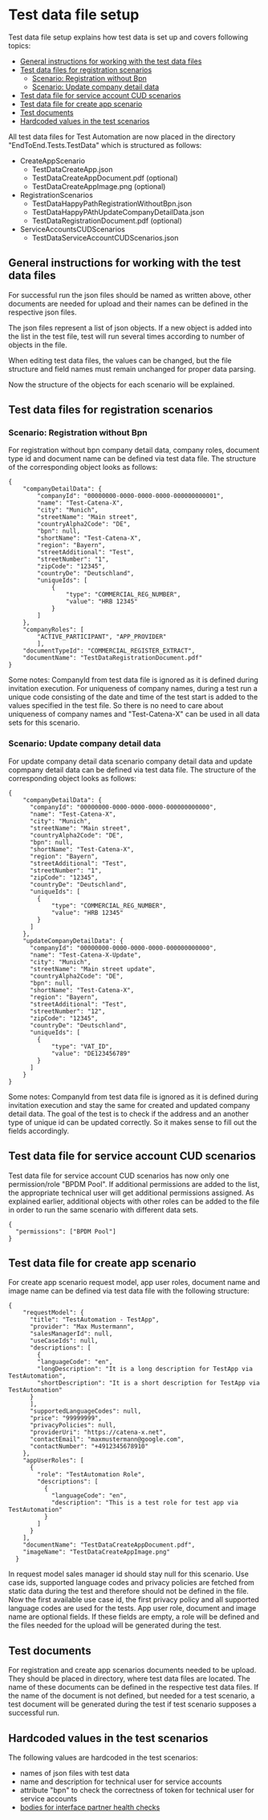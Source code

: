 ﻿# Test data file setup

Test data file setup explains how test data is set up and covers following topics:

* [General instructions for working with the test data files](#general-instructions-for-working-with-the-test-data-files)
* [Test data files for registration scenarios](#test-data-files-for-registration-scenarios)
    - [Scenario: Registration without Bpn](#scenario-registration-without-bpn)
    - [Scenario: Update company detail data](#scenario-update-company-detail-data)
* [Test data file for service account CUD scenarios](#test-data-file-for-service-account-cud-scenarios)
* [Test data file for create app scenario](#test-data-file-for-create-app-scenario)
* [Test documents](#test-documents)
* [Hardcoded values in the test scenarios](#hardcoded-values-in-the-test-scenarios)

All test data files for Test Automation are now placed in the directory "EndToEnd.Tests.TestData" which is structured as
follows:

* CreateAppScenario
    - TestDataCreateApp.json
    - TestDataCreateAppDocument.pdf (optional)
    - TestDataCreateAppImage.png  (optional)
* RegistrationScenarios
    - TestDataHappyPathRegistrationWithoutBpn.json
    - TestDataHappyPAthUpdateCompanyDetailData.json
    - TestDataRegistrationDocument.pdf  (optional)
* ServiceAccountsCUDScenarios
    - TestDataServiceAccountCUDScenarios.json

## General instructions for working with the test data files

For successful run the json files should be named as written above, other documents are needed for upload and their
names can be defined in the respective json files.

The json files represent a list of json objects. If a new object is added into the list in the test file, test will run
several times according to number of objects in the file.

When editing test data files, the values can be changed, but the file structure and field names must remain unchanged
for proper data parsing.

Now the structure of the objects for each scenario will be explained.

## Test data files for registration scenarios

### Scenario: Registration without Bpn

For registration without bpn company detail data, company roles, document type id and document name can be defined via
test data file. The structure of the corresponding object looks as follows:

```
{
    "companyDetailData": {
        "companyId": "00000000-0000-0000-0000-000000000001",
        "name": "Test-Catena-X",
        "city": "Munich",
        "streetName": "Main street",
        "countryAlpha2Code": "DE",
        "bpn": null,
        "shortName": "Test-Catena-X",
        "region": "Bayern",
        "streetAdditional": "Test",
        "streetNumber": "1",
        "zipCode": "12345",
        "countryDe": "Deutschland",
        "uniqueIds": [
            {
                "type": "COMMERCIAL_REG_NUMBER",
                "value": "HRB 12345"
            }
        ]
    },
    "companyRoles": [
        "ACTIVE_PARTICIPANT", "APP_PROVIDER"
        ],
    "documentTypeId": "COMMERCIAL_REGISTER_EXTRACT",
    "documentName": "TestDataRegistrationDocument.pdf"
}
```

Some notes: CompanyId from test data file is ignored as it is defined during invitation execution. For uniqueness of
company names, during a test run a unique code consisting of the date and time of the test start is added to the values
specified in the test file. So there is no need to care about uniqueness of company names and "Test-Catena-X" can be
used in all data sets for this scenario.

### Scenario: Update company detail data

For update company detail data scenario company detail data and update copmpany detail data can be defined via test data
file. The structure of the corresponding object looks as follows:

```
{
    "companyDetailData": {
      "companyId": "00000000-0000-0000-0000-000000000000",
      "name": "Test-Catena-X",
      "city": "Munich",
      "streetName": "Main street",
      "countryAlpha2Code": "DE",
      "bpn": null,
      "shortName": "Test-Catena-X",
      "region": "Bayern",
      "streetAdditional": "Test",
      "streetNumber": "1",
      "zipCode": "12345",
      "countryDe": "Deutschland",
      "uniqueIds": [
        {
            "type": "COMMERCIAL_REG_NUMBER",
            "value": "HRB 12345"
        }
      ]
    },
    "updateCompanyDetailData": {
      "companyId": "00000000-0000-0000-0000-000000000000",
      "name": "Test-Catena-X-Update",
      "city": "Munich",
      "streetName": "Main street update",
      "countryAlpha2Code": "DE",
      "bpn": null,
      "shortName": "Test-Catena-X",
      "region": "Bayern",
      "streetAdditional": "Test",
      "streetNumber": "12",
      "zipCode": "12345",
      "countryDe": "Deutschland",
      "uniqueIds": [
        {
            "type": "VAT_ID",
            "value": "DE123456789"
        }
      ]
    }
}
```

Some notes: CompanyId from test data file is ignored as it is defined during invitation execution and stay the same for
created and updated company detail data. The goal of the test is to check if the address and an another type of unique
id can be updated correctly. So it makes sense to fill out the fields accordingly.

## Test data file for service account CUD scenarios

Test data file for service account CUD scenarios has now only one permission/role "BPDM Pool". If additional permissions
are added to the list, the appropriate technical user will get additional permissions assigned. As explained earlier,
additional objects with other roles can be added to the file in order to run the same scenario with different data sets.

```
{
  "permissions": ["BPDM Pool"]
}
```

## Test data file for create app scenario

For create app scenario request model, app user roles, document name and image name can be defined via test data file
with the following structure:

```
{
    "requestModel": {
      "title": "TestAutomation - TestApp",
      "provider": "Max Mustermann",
      "salesManagerId": null,
      "useCaseIds": null,
      "descriptions": [
        {
        "languageCode": "en",
        "longDescription": "It is a long description for TestApp via TestAutomation",
        "shortDescription": "It is a short description for TestApp via TestAutomation"
      }
      ],
      "supportedLanguageCodes": null,
      "price": "99999999",
      "privacyPolicies": null,
      "providerUri": "https://catena-x.net",
      "contactEmail": "maxmustermann@google.com",
      "contactNumber": "+4912345678910"
    },
    "appUserRoles": [
      {
        "role": "TestAutomation Role",
        "descriptions": [
          {
            "languageCode": "en",
            "description": "This is a test role for test app via TestAutomation"
          }
        ]
      }
    ],
    "documentName": "TestDataCreateAppDocument.pdf",
    "imageName": "TestDataCreateAppImage.png"
  }
```

In request model sales manager id should stay null for this scenario. Use case ids, supported language codes and privacy
policies are fetched from static data during the test and therefore should not be defined in the file. Now the first
available use case id, the first privacy policy and all supported language codes are used for the tests. App user role,
document and image name are optional fields. If these fields are empty, a role will be defined and the files needed for
the upload will be generated during the test.

## Test documents

For registration and create app scenarios documents needed to be upload. They should be placed in directory, where test
data files are located. The name of these documents can be defined in the respective test data files. If the name of the
document is not defined, but needed for a test scenario, a test document will be generated during the test if test
scenario supposes a successful run.

## Hardcoded values in the test scenarios

The following values are hardcoded in the test scenarios:

* names of json files with test data
* name and description for technical user for service accounts
* attribute "bpn" to check the correctness of token for technical user for service accounts
* [bodies for interface partner health checks](03.%20InterfacePartnerHealthCheck.md)